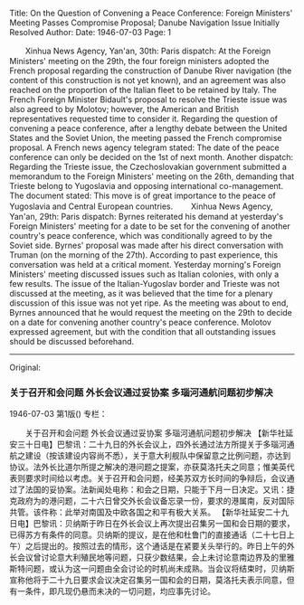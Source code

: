 Title: On the Question of Convening a Peace Conference: Foreign Ministers' Meeting Passes Compromise Proposal; Danube Navigation Issue Initially Resolved
Author:
Date: 1946-07-03
Page: 1

　　Xinhua News Agency, Yan'an, 30th: Paris dispatch: At the Foreign Ministers' meeting on the 29th, the four foreign ministers adopted the French proposal regarding the construction of Danube River navigation (the content of this construction is not yet known), and an agreement was also reached on the proportion of the Italian fleet to be retained by Italy. The French Foreign Minister Bidault's proposal to resolve the Trieste issue was also agreed to by Molotov; however, the American and British representatives requested time to consider it. Regarding the question of convening a peace conference, after a lengthy debate between the United States and the Soviet Union, the meeting passed the French compromise proposal. A French news agency telegram stated: The date of the peace conference can only be decided on the 1st of next month. Another dispatch: Regarding the Trieste issue, the Czechoslovakian government submitted a memorandum to the Foreign Ministers' meeting on the 26th, demanding that Trieste belong to Yugoslavia and opposing international co-management. The document stated: This move is of great importance to the peace of Yugoslavia and Central European countries.
　　Xinhua News Agency, Yan'an, 29th: Paris dispatch: Byrnes reiterated his demand at yesterday's Foreign Ministers' meeting for a date to be set for the convening of another country's peace conference, which was conditionally agreed to by the Soviet side. Byrnes' proposal was made after his direct conversation with Truman (on the morning of the 27th). According to past experience, this conversation was held at a critical moment. Yesterday morning's Foreign Ministers' meeting discussed issues such as Italian colonies, with only a few results. The issue of the Italian-Yugoslav border and Trieste was not discussed at the meeting, as it was believed that the time for a plenary discussion of this issue was not yet ripe. As the meeting was about to end, Byrnes announced that he would request the meeting on the 29th to decide on a date for convening another country's peace conference. Molotov expressed agreement, but with the condition that all outstanding issues should be discussed beforehand.



<hr /> 

Original: 


### 关于召开和会问题  外长会议通过妥协案  多瑙河通航问题初步解决

1946-07-03
第1版()
专栏：

　　关于召开和会问题
    外长会议通过妥协案
    多瑙河通航问题初步解决
    【新华社延安三十日电】巴黎讯：二十九日的外长会议上，四外长通过法方所提关于多瑙河通航之建设（按该建设内容尚不悉），关于意大利舰队中保留意之比例问题，亦达到协议。法外长比道尔所提之解决的港问题之提案，亦获莫洛托夫之同意；惟美英代表则要求时间给以考虑。关于召开和会问题，经美苏双方长时间的争辩后，会议通过了法国的妥协案。法新闻处电称：和会之日期，只能于下月一日决定。又讯：捷克政府为的港问题，二十六日曾交外长会议备忘录一份，要求的港属南，反对国际共管。该件称：此举对南国及中欧各国之和平有极大关系。
    【新华社延安二十九日电】巴黎讯：贝纳斯于昨日在外长会议上再次提出召集另一国和会日期的要求，已得苏方有条件的同意。贝纳斯的提议，是在他和杜鲁门的直接通话（二十七日上午）之后提出的。按照过去的情形，这个通话是在紧要关头举行的。昨日上午的外长会议曾讨论意大利殖民地等问题，只获少数结果，会上未讨论意南边界及的里雅斯特问题，或认为这一问题由全会讨论的时机尚未成熟。当会议将结束时，贝纳斯宣称他将于二十九日要求会议决定召集另一国和会的日期，莫洛托夫表示同意，但有一条件，即凡现仍悬而未决的一切问题，均应事先讨论。
